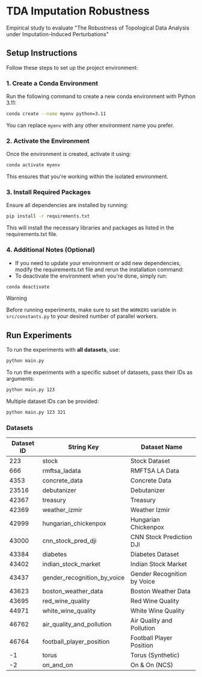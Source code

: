 # TDA Imputation Robustness
Empirical study to evaluate "The Robustness of Topological Data Analysis under Imputation-Induced Perturbations"

## Setup Instructions
Follow these steps to set up the project environment:

### 1. Create a Conda Environment
Run the following command to create a new conda environment with Python 3.11:

```bash
conda create --name myenv python=3.11
```

You can replace `myenv` with any other environment name you prefer.

### 2. Activate the Environment
Once the environment is created, activate it using:

```bash
conda activate myenv
```

This ensures that you're working within the isolated environment.

### 3. Install Required Packages
Ensure all dependencies are installed by running:

```bash
pip install -r requirements.txt
```

This will install the necessary libraries and packages as listed in the requirements.txt file.

### 4. Additional Notes (Optional)
* If you need to update your environment or add new dependencies, modify the requirements.txt file and rerun the installation command:
* To deactivate the environment when you're done, simply run:

```bash
conda deactivate
```

> [!WARNING]  
> Before running experiments, make sure to set the `WORKERS` variable in `src/constants.py` to your desired number of parallel workers.


## Run Experiments

To run the experiments with **all datasets**, use:

```bash
python main.py
```

To run the experiments with a specific subset of datasets, pass their IDs as arguments:

```bash
python main.py 123
```

Multiple dataset IDs can be provided:

```bash
python main.py 123 321
```

### Datasets

| Dataset ID | String Key                     | Dataset Name                  |
|------------|-------------------------------|-------------------------------|
| 223        | stock                          | Stock Dataset                 |
| 666        | rmftsa_ladata                  | RMFTSA LA Data                |
| 4353       | concrete_data                  | Concrete Data                 |
| 23516      | debutanizer                    | Debutanizer                   |
| 42367      | treasury                       | Treasury                      |
| 42369      | weather_izmir                  | Weather Izmir                 |
| 42999      | hungarian_chickenpox           | Hungarian Chickenpox          |
| 43000      | cnn_stock_pred_dji             | CNN Stock Prediction DJI      |
| 43384      | diabetes                       | Diabetes Dataset              |
| 43402      | indian_stock_market            | Indian Stock Market           |
| 43437      | gender_recognition_by_voice             | Gender Recognition by Voice   |
| 43623      | boston_weather_data                 | Boston Weather Data           |
| 43695      | red_wine_quality               | Red Wine Quality              |
| 44971      | white_wine_quality             | White Wine Quality            |
| 46762      | air_quality_and_pollution      | Air Quality and Pollution     |
| 46764      | football_player_position       | Football Player Position      |
| -1         | torus                          | Torus (Synthetic)             |
| -2         | on_and_on                      | On & On (NCS)                 |
